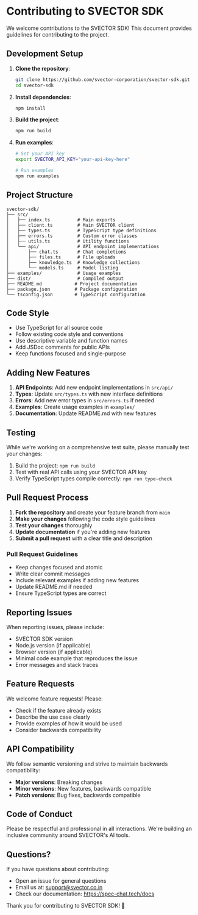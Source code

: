# Contributing to SVECTOR SDK

We welcome contributions to the SVECTOR SDK! This document provides guidelines for contributing to the project.

## Development Setup

1. **Clone the repository**:
   ```bash
   git clone https://github.com/svector-corporation/svector-sdk.git
   cd svector-sdk
   ```

2. **Install dependencies**:
   ```bash
   npm install
   ```

3. **Build the project**:
   ```bash
   npm run build
   ```

4. **Run examples**:
   ```bash
   # Set your API key
   export SVECTOR_API_KEY="your-api-key-here"
   
   # Run examples
   npm run examples
   ```

## Project Structure

```
svector-sdk/
├── src/
│   ├── index.ts          # Main exports
│   ├── client.ts         # Main SVECTOR client
│   ├── types.ts          # TypeScript type definitions
│   ├── errors.ts         # Custom error classes
│   ├── utils.ts          # Utility functions
│   └── api/              # API endpoint implementations
│       ├── chat.ts       # Chat completions
│       ├── files.ts      # File uploads
│       ├── knowledge.ts  # Knowledge collections
│       └── models.ts     # Model listing
├── examples/             # Usage examples
├── dist/                 # Compiled output
├── README.md            # Project documentation
├── package.json         # Package configuration
└── tsconfig.json        # TypeScript configuration
```

## Code Style

- Use TypeScript for all source code
- Follow existing code style and conventions
- Use descriptive variable and function names
- Add JSDoc comments for public APIs
- Keep functions focused and single-purpose

## Adding New Features

1. **API Endpoints**: Add new endpoint implementations in `src/api/`
2. **Types**: Update `src/types.ts` with new interface definitions
3. **Errors**: Add new error types in `src/errors.ts` if needed
4. **Examples**: Create usage examples in `examples/`
5. **Documentation**: Update README.md with new features

## Testing

While we're working on a comprehensive test suite, please manually test your changes:

1. Build the project: `npm run build`
2. Test with real API calls using your SVECTOR API key
3. Verify TypeScript types compile correctly: `npm run type-check`

## Pull Request Process

1. **Fork the repository** and create your feature branch from `main`
2. **Make your changes** following the code style guidelines
3. **Test your changes** thoroughly
4. **Update documentation** if you're adding new features
5. **Submit a pull request** with a clear title and description

### Pull Request Guidelines

- Keep changes focused and atomic
- Write clear commit messages
- Include relevant examples if adding new features
- Update README.md if needed
- Ensure TypeScript types are correct

## Reporting Issues

When reporting issues, please include:

- SVECTOR SDK version
- Node.js version (if applicable)
- Browser version (if applicable)
- Minimal code example that reproduces the issue
- Error messages and stack traces

## Feature Requests

We welcome feature requests! Please:

- Check if the feature already exists
- Describe the use case clearly
- Provide examples of how it would be used
- Consider backwards compatibility

## API Compatibility

We follow semantic versioning and strive to maintain backwards compatibility:

- **Major versions**: Breaking changes
- **Minor versions**: New features, backwards compatible
- **Patch versions**: Bug fixes, backwards compatible

## Code of Conduct

Please be respectful and professional in all interactions. We're building an inclusive community around SVECTOR's AI tools.

## Questions?

If you have questions about contributing:

- Open an issue for general questions
- Email us at: support@svector.co.in
- Check our documentation: https://spec-chat.tech/docs

Thank you for contributing to SVECTOR SDK! 🚀

